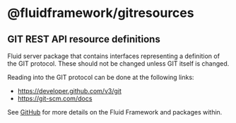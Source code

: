 # @fluidframework/gitresources

## GIT REST API resource definitions

Fluid server package that contains interfaces representing a definition of the GIT protocol. These
should not be changed unless GIT itself is changed.

Reading into the GIT protocol can be done at the following links:

- https://developer.github.com/v3/git
- https://git-scm.com/docs

See [GitHub](https://github.com/microsoft/FluidFramework) for more details on the Fluid Framework and packages within.
